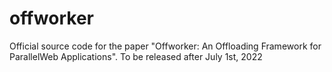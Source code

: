 # offworker
Official source code for the paper "Offworker: An Offloading Framework for ParallelWeb Applications". To be released after  July 1st, 2022
